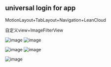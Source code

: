 ## universal login for app

MotionLayout+TabLayout+Navigation+LeanCloud
<p>自定义view+ImageFilterView</p>

![image](https://github.com/Nakiiri/loginUniversal/blob/master/imageFile/image1.png)
![image](https://github.com/Nakiiri/loginUniversal/blob/master/imageFile/image2.png)

![image](https://github.com/Nakiiri/loginUniversal/blob/master/imageFile/image3.png)
![image](https://github.com/Nakiiri/loginUniversal/blob/master/imageFile/image4.png)

![image](https://github.com/Nakiiri/loginUniversal/blob/master/imageFile/image5.png)

